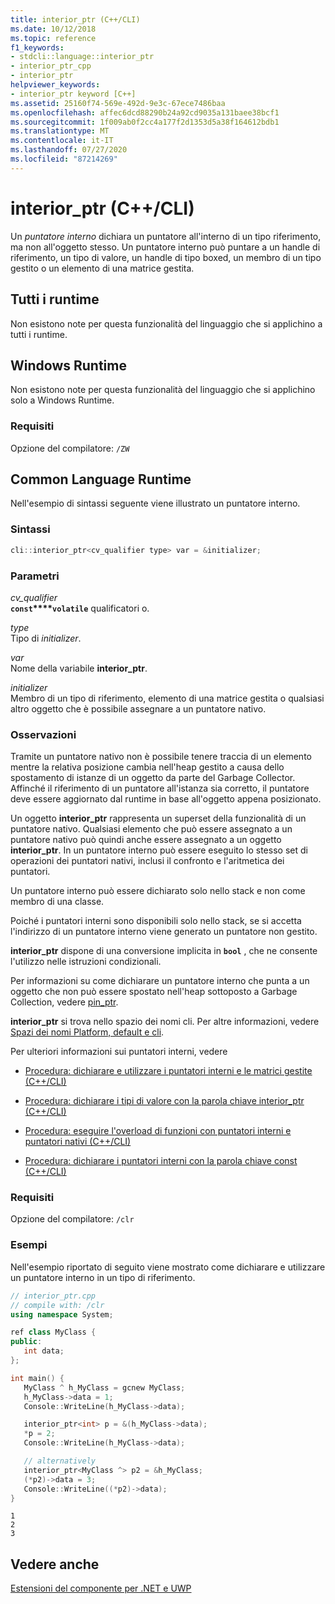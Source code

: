 ```yaml
---
title: interior_ptr (C++/CLI)
ms.date: 10/12/2018
ms.topic: reference
f1_keywords:
- stdcli::language::interior_ptr
- interior_ptr_cpp
- interior_ptr
helpviewer_keywords:
- interior_ptr keyword [C++]
ms.assetid: 25160f74-569e-492d-9e3c-67ece7486baa
ms.openlocfilehash: affec6dcd88290b24a92cd9035a131baee38bcf1
ms.sourcegitcommit: 1f009ab0f2cc4a177f2d1353d5a38f164612bdb1
ms.translationtype: MT
ms.contentlocale: it-IT
ms.lasthandoff: 07/27/2020
ms.locfileid: "87214269"
---
```

# <a name="interior_ptr-ccli"></a>interior_ptr (C++/CLI)

Un *puntatore interno* dichiara un puntatore all'interno di un tipo riferimento, ma non all'oggetto stesso. Un puntatore interno può puntare a un handle di riferimento, un tipo di valore, un handle di tipo boxed, un membro di un tipo gestito o un elemento di una matrice gestita.

## <a name="all-runtimes"></a>Tutti i runtime

Non esistono note per questa funzionalità del linguaggio che si applichino a tutti i runtime.

## <a name="windows-runtime"></a>Windows Runtime

Non esistono note per questa funzionalità del linguaggio che si applichino solo a Windows Runtime.

### <a name="requirements"></a>Requisiti

Opzione del compilatore: `/ZW`

## <a name="common-language-runtime"></a>Common Language Runtime

Nell'esempio di sintassi seguente viene illustrato un puntatore interno.

### <a name="syntax"></a>Sintassi

```cpp
cli::interior_ptr<cv_qualifier type> var = &initializer;
```

### <a name="parameters"></a>Parametri

*cv_qualifier*<br/>
**`const`****`volatile`** qualificatori o.

*type*<br/>
Tipo di *initializer*.

*var*<br/>
Nome della variabile **interior_ptr**.

*initializer*<br/>
Membro di un tipo di riferimento, elemento di una matrice gestita o qualsiasi altro oggetto che è possibile assegnare a un puntatore nativo.

### <a name="remarks"></a>Osservazioni

Tramite un puntatore nativo non è possibile tenere traccia di un elemento mentre la relativa posizione cambia nell'heap gestito a causa dello spostamento di istanze di un oggetto da parte del Garbage Collector. Affinché il riferimento di un puntatore all'istanza sia corretto, il puntatore deve essere aggiornato dal runtime in base all'oggetto appena posizionato.

Un oggetto **interior_ptr** rappresenta un superset della funzionalità di un puntatore nativo.  Qualsiasi elemento che può essere assegnato a un puntatore nativo può quindi anche essere assegnato a un oggetto **interior_ptr**.  In un puntatore interno può essere eseguito lo stesso set di operazioni dei puntatori nativi, inclusi il confronto e l'aritmetica dei puntatori.

Un puntatore interno può essere dichiarato solo nello stack  e non come membro di una classe.

Poiché i puntatori interni sono disponibili solo nello stack, se si accetta l'indirizzo di un puntatore interno viene generato un puntatore non gestito.

**interior_ptr** dispone di una conversione implicita in **`bool`** , che ne consente l'utilizzo nelle istruzioni condizionali.

Per informazioni su come dichiarare un puntatore interno che punta a un oggetto che non può essere spostato nell'heap sottoposto a Garbage Collection, vedere [pin_ptr](pin-ptr-cpp-cli.md).

**interior_ptr** si trova nello spazio dei nomi cli.  Per altre informazioni, vedere [Spazi dei nomi Platform, default e cli](platform-default-and-cli-namespaces-cpp-component-extensions.md).

Per ulteriori informazioni sui puntatori interni, vedere

- [Procedura: dichiarare e utilizzare i puntatori interni e le matrici gestite (C++/CLI)](how-to-declare-and-use-interior-pointers-and-managed-arrays-cpp-cli.md)

- [Procedura: dichiarare i tipi di valore con la parola chiave interior_ptr (C++/CLI)](how-to-declare-value-types-with-the-interior-ptr-keyword-cpp-cli.md)

- [Procedura: eseguire l'overload di funzioni con puntatori interni e puntatori nativi (C++/CLI)](how-to-overload-functions-with-interior-pointers-and-native-pointers-cpp-cli.md)

- [Procedura: dichiarare i puntatori interni con la parola chiave const (C++/CLI)](how-to-declare-interior-pointers-with-the-const-keyword-cpp-cli.md)

### <a name="requirements"></a>Requisiti

Opzione del compilatore: `/clr`

### <a name="examples"></a>Esempi

Nell'esempio riportato di seguito viene mostrato come dichiarare e utilizzare un puntatore interno in un tipo di riferimento.

```cpp
// interior_ptr.cpp
// compile with: /clr
using namespace System;

ref class MyClass {
public:
   int data;
};

int main() {
   MyClass ^ h_MyClass = gcnew MyClass;
   h_MyClass->data = 1;
   Console::WriteLine(h_MyClass->data);

   interior_ptr<int> p = &(h_MyClass->data);
   *p = 2;
   Console::WriteLine(h_MyClass->data);

   // alternatively
   interior_ptr<MyClass ^> p2 = &h_MyClass;
   (*p2)->data = 3;
   Console::WriteLine((*p2)->data);
}
```

```Output
1
2
3
```

## <a name="see-also"></a>Vedere anche

[Estensioni del componente per .NET e UWP](component-extensions-for-runtime-platforms.md)
